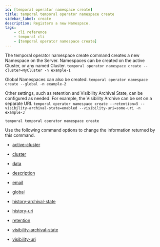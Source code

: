 ```yaml
---
id: [temporal operator namespace create]
title: temporal temporal operator namespace create
sidebar_label: create
description: Registers a new Namespace.
tags:
	- cli reference
	- temporal cli
	- [temporal operator namespace create]
---
```


The temporal operator namespace create command creates a new Namespace on the Server.
Namespaces can be created on the active Cluster, or any named Cluster.
`temporal operator namespace create --cluster=MyCluster -n example-1`

Global Namespaces can also be created.
`temporal operator namespace create --global -n example-2`

Other settings, such as retention and Visibility Archival State, can be configured as needed.
For example, the Visibility Archive can be set on a separate URI.
`temporal operator namespace create --retention=5 --visibility-archival-state=enabled --visibility-uri=some-uri -n example-3`

`temporal temporal operator namespace create`

Use the following command options to change the information returned by this command.



- [active-cluster](/cli/cmd-options/active-cluster)

- [cluster](/cli/cmd-options/cluster)

- [data](/cli/cmd-options/data)

- [description](/cli/cmd-options/description)

- [email](/cli/cmd-options/email)

- [global](/cli/cmd-options/global)

- [history-archival-state](/cli/cmd-options/history-archival-state)

- [history-uri](/cli/cmd-options/history-uri)

- [retention](/cli/cmd-options/retention)

- [visibility-archival-state](/cli/cmd-options/visibility-archival-state)

- [visibility-uri](/cli/cmd-options/visibility-uri)


